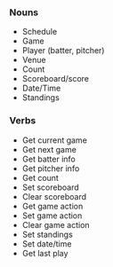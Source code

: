 
### Nouns
- Schedule
- Game
- Player (batter, pitcher)
- Venue
- Count
- Scoreboard/score
- Date/Time
- Standings


### Verbs
- Get current game
- Get next game
- Get batter info
- Get pitcher info
- Get count
- Set scoreboard
- Clear scoreboard
- Get game action
- Set game action
- Clear game action
- Set standings
- Set date/time
- Get last play